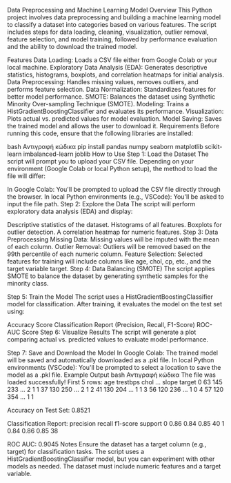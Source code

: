 Data Preprocessing and Machine Learning Model
Overview
This Python project involves data preprocessing and building a machine learning model to classify a dataset into categories based on various features. The script includes steps for data loading, cleaning, visualization, outlier removal, feature selection, and model training, followed by performance evaluation and the ability to download the trained model.

Features
Data Loading: Loads a CSV file either from Google Colab or your local machine.
Exploratory Data Analysis (EDA): Generates descriptive statistics, histograms, boxplots, and correlation heatmaps for initial analysis.
Data Preprocessing: Handles missing values, removes outliers, and performs feature selection.
Data Normalization: Standardizes features for better model performance.
SMOTE: Balances the dataset using Synthetic Minority Over-sampling Technique (SMOTE).
Modeling: Trains a HistGradientBoostingClassifier and evaluates its performance.
Visualization: Plots actual vs. predicted values for model evaluation.
Model Saving: Saves the trained model and allows the user to download it.
Requirements
Before running this code, ensure that the following libraries are installed:

bash
Αντιγραφή κώδικα
pip install pandas numpy seaborn matplotlib scikit-learn imbalanced-learn joblib
How to Use
Step 1: Load the Dataset
The script will prompt you to upload your CSV file. Depending on your environment (Google Colab or local Python setup), the method to load the file will differ:

In Google Colab: You'll be prompted to upload the CSV file directly through the browser.
In local Python environments (e.g., VSCode): You'll be asked to input the file path.
Step 2: Explore the Data
The script will perform exploratory data analysis (EDA) and display:

Descriptive statistics of the dataset.
Histograms of all features.
Boxplots for outlier detection.
A correlation heatmap for numeric features.
Step 3: Data Preprocessing
Missing Data: Missing values will be imputed with the mean of each column.
Outlier Removal: Outliers will be removed based on the 99th percentile of each numeric column.
Feature Selection: Selected features for training will include columns like age, chol, cp, etc., and the target variable target.
Step 4: Data Balancing (SMOTE)
The script applies SMOTE to balance the dataset by generating synthetic samples for the minority class.

Step 5: Train the Model
The script uses a HistGradientBoostingClassifier model for classification. After training, it evaluates the model on the test set using:

Accuracy Score
Classification Report (Precision, Recall, F1-Score)
ROC-AUC Score
Step 6: Visualize Results
The script will generate a plot comparing actual vs. predicted values to evaluate model performance.

Step 7: Save and Download the Model
In Google Colab: The trained model will be saved and automatically downloaded as a .pkl file.
In local Python environments (VSCode): You'll be prompted to select a location to save the model as a .pkl file.
Example Output
bash
Αντιγραφή κώδικα
The file was loaded successfully!
First 5 rows:
   age  trestbps  chol  ...  slope  target
0   63       145   233  ...      2       1
1   37       130   250  ...      2       1
2   41       130   204  ...      1       1
3   56       120   236  ...      1       0
4   57       120   354  ...      1       1

Accuracy on Test Set: 0.8521

Classification Report:
              precision    recall  f1-score   support
           0       0.86      0.84      0.85        40
           1       0.84      0.86      0.85        38

ROC AUC: 0.9045
Notes
Ensure the dataset has a target column (e.g., target) for classification tasks.
The script uses a HistGradientBoostingClassifier model, but you can experiment with other models as needed.
The dataset must include numeric features and a target variable.
